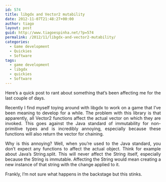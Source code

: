 ```yaml
---
id: 574
title: libgdx and Vector2 mutability
date: 2012-11-07T21:48:27+00:00
author: tiago
layout: post
guid: http://www.tiagoespinha.net/?p=574
permalink: /2012/11/libgdx-and-vector2-mutability/
categories:
  - Game development
  - Quickies
  - Software
tags:
  - game development
  - libgdx
  - quickies
  - Software
---
```

<p style="text-align: justify;">
  Here&#8217;s a quick post to rant about something that&#8217;s been affecting me for the last couple of days.
</p>

<p style="text-align: justify;">
  Recently I find myself toying around with libgdx to work on a game that I&#8217;ve been meaning to develop for a while. The problem with this library is that apparently, all Vector2 functions affect the actual vector on which they are invoked. This goes against the Java standard of immutability for non-primitive types and is incredibly annoying, especially because these functions will also return the vector for chaining.
</p>

<p style="text-align: justify;">
  Why is this annoying? Well, when you&#8217;re used to the Java standard, you don&#8217;t expect any functions to affect the actual object. Think for example about Java&#8217;s String.split. This will never affect the String itself, especially because the String is immutable. Affecting the String would mean creating a new instance of that string with the change applied to it.
</p>

<p style="text-align: justify;">
  Frankly, I&#8217;m not sure what happens in the backstage but this stinks.
</p>